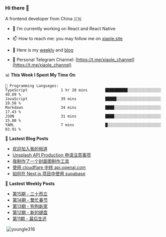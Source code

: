 <h3>Hi there 👋</h3>

A frontend developer from China 🇨🇳

- 🔭 I’m currently working on React and React Native

- 📫 How to reach me: you may follow me on [xiaole.site](https://xiaole.site)

- 📝 Here is my [weekly](https://weekly.xiao.site) and [blog](https://blog.xiaole.site)

- 💬 Personal Telegram Channel: [https://t.me/xiaole_channel](https://t.me/xiaole_channel)
</p>

<!--START_SECTION:waka-->
📊 **This Week I Spent My Time On** 

```text
💬 Programming Languages: 
TypeScript               1 hr 20 mins        ██████████░░░░░░░░░░░░░░░   40.09 % 
JavaScript               39 mins             █████░░░░░░░░░░░░░░░░░░░░   19.58 % 
Markdown                 34 mins             ████░░░░░░░░░░░░░░░░░░░░░   17.43 % 
JSON                     31 mins             ████░░░░░░░░░░░░░░░░░░░░░   15.80 % 
YAML                     7 mins              █░░░░░░░░░░░░░░░░░░░░░░░░   03.91 % 
```


<!--END_SECTION:waka-->

📖 **Lastest Blog Posts**
<!-- BLOG-POST-LIST:START -->
- [欢迎加入我的频道](https://blog.xiaole.site/posts/welcome-join-my-channel)
- [Unsplash API Production 申请注意事项](https://blog.xiaole.site/posts/unsplash-api-production-application-guidelines)
- [我制作了一个封面图制作工具](https://blog.xiaole.site/posts/i-made-a-cover-image-creation-tool)
- [使用 cloudflare 中转 api.openai.com](https://blog.xiaole.site/posts/use-cloudflare-as-a-proxy-for-api-openai-com)
- [如何在 Next.js 项目中使用 supabase](https://blog.xiaole.site/posts/how-to-use-supabase-in-a-nextjs-project)
<!-- BLOG-POST-LIST:END -->

🦄 **Lastest Weekly Posts**
<!-- WEEKLY-POST-LIST:START -->
- [第15期 -  三十而立](https://weekly.xiaole.site/posts/thirty-is-the-age-of-independence)
- [第14期 - 繁忙春节](https://weekly.xiaole.site/posts/busy-spring-festival)
- [第13期 - 狗狗新家](https://weekly.xiaole.site/posts/puppy-new-house)
- [第12期 - 新的键盘](https://weekly.xiaole.site/posts/new-keyboard)
- [第11期 - 最后生还](https://weekly.xiaole.site/posts/last-of-us)
<!-- WEEKLY-POST-LIST:END -->

<p>&nbsp;<img align="center" src="https://github-readme-stats.vercel.app/api?username=youngle316&show_icons=true&locale=en" alt="youngle316" /></p>
